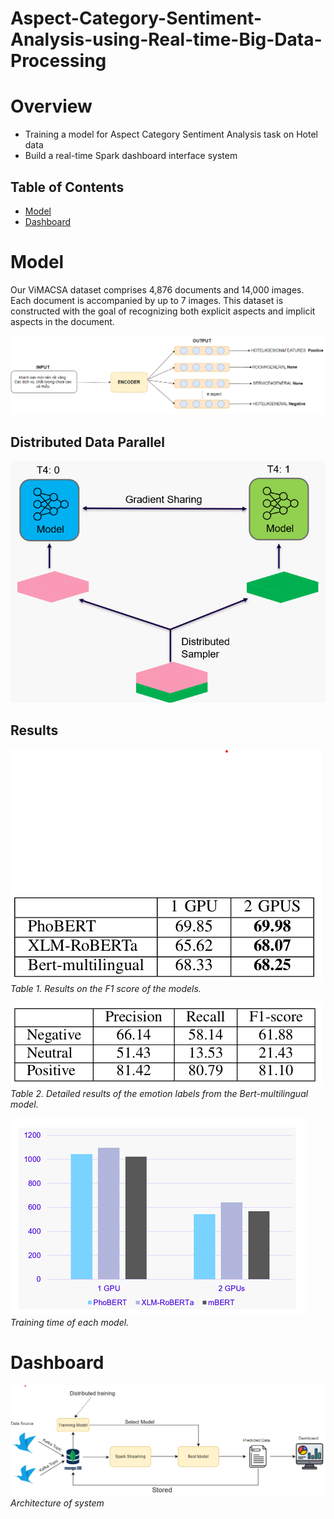 # Aspect-Category-Sentiment-Analysis-using-Real-time-Big-Data-Processing
# Overview
*  Training a model for Aspect Category Sentiment Analysis task on Hotel data
*  Build a real-time Spark dashboard interface system

## Table of Contents

- [Model](#model)
- [Dashboard](#daashboard)

# Model
Our ViMACSA dataset comprises 4,876 documents and 14,000 images. Each document is accompanied by up to 7 images. This dataset is constructed with the goal of recognizing both explicit aspects and implicit aspects in the document.

<p align="left">
  <img src="images/model.png" />
</p>

## Distributed Data Parallel
<p align="left">
  <img src="images/ddp.png" />
</p>

## Results
![Results on the F1 score of the models.](images/results_all_model.png)
*Table 1. Results on the F1 score of the models.*


![Detailed results of the emotion labels from the Bert-multilingual model.](images/result_best.png)
*Table 2. Detailed results of the emotion labels from the Bert-multilingual model.*

![Results on the F1 score of the models.](images/time.png)
*Training time of each model.*


# Dashboard
![Architecture of system](images/archo.png)                   
*Architecture of system*



